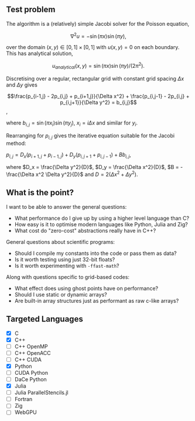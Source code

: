 ## Test problem

The algorithm is a (relatively) simple Jacobi solver for the Poisson equation,

$$\nabla^2 u = -\sin(\pi x) \sin(\pi y),$$

over the domain $(x, y) \in [0,1]\times[0,1]$ with $u(x,y) = 0$ on each boundary. This has analytical solution,

$$u_{analytical}(x,y) = \sin (\pi x) \sin(\pi y)/(2\pi^2).$$

Discretising over a regular, rectangular grid with constant grid spacing $\Delta x$ and $\Delta y$ gives

$$\frac{p_{i-1,j} - 2p_{i,j} + p_{i+1,j}}{\Delta x^2} + \frac{p_{i,j-1} - 2p_{i,j} + p_{i,j+1}}{\Delta y^2} = b_{i,j}$$,

where $b_{i,j} = \sin(\pi x_i) \sin(\pi y_j),$ $x_i = i\Delta x$ and similar for $y_i$.

Rearranging for $p_{i,j}$ gives the iterative equation suitable for the Jacobi method:

$p_{i,j} = D_x (p_{i+1,j} + p_{i-1,j}) + D_y (p_{i,j+1} + p_{i,j-1}) + B b_{i,j},$

where $D_x = \frac{\Delta y^2}{D}$, $D_y = \frac{\Delta x^2}{D}$, $B = -\frac{\Delta x^2 \Delta y^2}{D}$ and $D = 2(\Delta x^2 + \Delta y^2)$.

## What is the point?

I want to be able to answer the general questions:

- What performance do I give up by using a higher level language than C?
- How easy is it to optimise modern languages like Python, Julia and Zig?
- What cost do "zero-cost" abstractions really have in C++?

General questions about scientific programs:

- Should I compile my constants into the code or pass them as data?
- Is it worth testing using just 32-bit floats?
- Is it worth experimenting with `-ffast-math`?

Along with questions specific to grid-based codes:

- What effect does using ghost points have on performance?
- Should I use static or dynamic arrays?
- Are built-in array structures just as performant as raw c-like arrays?

## Targeted Languages

- [x] C
- [x] C++
- [ ] C++ OpenMP
- [ ] C++ OpenACC
- [ ] C++ CUDA
- [x] Python
- [ ] CUDA Python
- [ ] DaCe Python
- [x] Julia
- [ ] Julia ParallelStencils.jl
- [ ] Fortran
- [ ] Zig
- [ ] WebGPU
